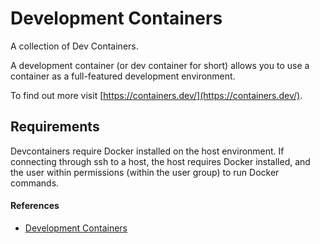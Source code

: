 # Development Containers

A collection of Dev Containers.

A development container (or dev container for short) allows you to use a container as a full-featured development environment.

To find out more visit [https://containers.dev/](https://containers.dev/).

## Requirements

Devcontainers require Docker installed on the host environment. If connecting through ssh to a host, the host requires Docker installed, and the user within permissions (within the user group) to run Docker commands.


#### References

* [Development Containers](https://containers.dev/)